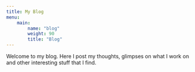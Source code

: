 ```yaml
---
title: My Blog
menu:
    main:
        name: "blog"
        weight: 90
        title: "Blog"
---
```


Welcome to my blog. Here I post my thoughts, glimpses on what I work on and other interesting stuff that I find.
